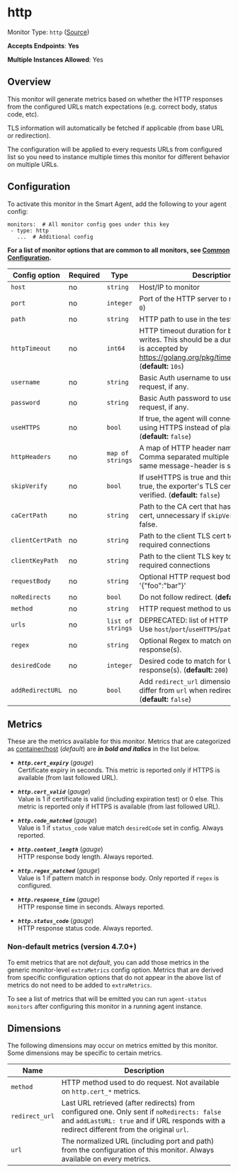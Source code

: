 <!--- GENERATED BY gomplate from scripts/docs/templates/monitor-page.md.tmpl --->

# http

Monitor Type: `http` ([Source](https://github.com/signalfx/signalfx-agent/tree/master/pkg/monitors/http))

**Accepts Endpoints**: **Yes**

**Multiple Instances Allowed**: Yes

## Overview

This monitor will generate metrics based on whether the HTTP responses from
the configured URLs match expectations (e.g. correct body, status code,
etc).

TLS information will automatically be fetched if applicable (from base URL
or redirection).

The configuration will be applied to every requests URLs from configured
list so you need to instance multiple times this monitor for different
behavior on multiple URLs.


## Configuration

To activate this monitor in the Smart Agent, add the following to your
agent config:

```
monitors:  # All monitor config goes under this key
 - type: http
   ...  # Additional config
```

**For a list of monitor options that are common to all monitors, see [Common
Configuration](../monitor-config.md#common-configuration).**


| Config option | Required | Type | Description |
| --- | --- | --- | --- |
| `host` | no | `string` | Host/IP to monitor |
| `port` | no | `integer` | Port of the HTTP server to monitor (**default:** `0`) |
| `path` | no | `string` | HTTP path to use in the test request |
| `httpTimeout` | no | `int64` | HTTP timeout duration for both read and writes. This should be a duration string that is accepted by https://golang.org/pkg/time/#ParseDuration (**default:** `10s`) |
| `username` | no | `string` | Basic Auth username to use on each request, if any. |
| `password` | no | `string` | Basic Auth password to use on each request, if any. |
| `useHTTPS` | no | `bool` | If true, the agent will connect to the server using HTTPS instead of plain HTTP. (**default:** `false`) |
| `httpHeaders` | no | `map of strings` | A map of HTTP header names to values. Comma separated multiple values for the same message-header is supported. |
| `skipVerify` | no | `bool` | If useHTTPS is true and this option is also true, the exporter's TLS cert will not be verified. (**default:** `false`) |
| `caCertPath` | no | `string` | Path to the CA cert that has signed the TLS cert, unnecessary if `skipVerify` is set to false. |
| `clientCertPath` | no | `string` | Path to the client TLS cert to use for TLS required connections |
| `clientKeyPath` | no | `string` | Path to the client TLS key to use for TLS required connections |
| `requestBody` | no | `string` | Optional HTTP request body as string like '{"foo":"bar"}' |
| `noRedirects` | no | `bool` | Do not follow redirect. (**default:** `false`) |
| `method` | no | `string` | HTTP request method to use. (**default:** `GET`) |
| `urls` | no | `list of strings` | DEPRECATED: list of HTTP URLs to monitor. Use `host`/`port`/`useHTTPS`/`path` instead. |
| `regex` | no | `string` | Optional Regex to match on URL(s) response(s). |
| `desiredCode` | no | `integer` | Desired code to match for URL(s) response(s). (**default:** `200`) |
| `addRedirectURL` | no | `bool` | Add `redirect_url` dimension which could differ from `url` when redirection is followed. (**default:** `false`) |


## Metrics

These are the metrics available for this monitor.
Metrics that are categorized as
[container/host](https://docs.signalfx.com/en/latest/admin-guide/usage.html#about-custom-bundled-and-high-resolution-metrics)
(*default*) are ***in bold and italics*** in the list below.


 - ***`http.cert_expiry`*** (*gauge*)<br>    Certificate expiry in seconds. This metric is reported only if HTTPS  is available (from last followed URL).

 - ***`http.cert_valid`*** (*gauge*)<br>    Value is 1 if certificate is valid (including expiration test) or 0 else. This metric is reported only if HTTPS is available (from last followed URL).

 - ***`http.code_matched`*** (*gauge*)<br>    Value is 1 if `status_code` value match `desiredCode` set in config. Always reported.
 - ***`http.content_length`*** (*gauge*)<br>    HTTP response body length. Always reported.
 - ***`http.regex_matched`*** (*gauge*)<br>    Value is 1 if pattern match in response body. Only reported if `regex` is configured.
 - ***`http.response_time`*** (*gauge*)<br>    HTTP response time in seconds. Always reported.
 - ***`http.status_code`*** (*gauge*)<br>    HTTP response status code. Always reported.

### Non-default metrics (version 4.7.0+)

To emit metrics that are not _default_, you can add those metrics in the
generic monitor-level `extraMetrics` config option.  Metrics that are derived
from specific configuration options that do not appear in the above list of
metrics do not need to be added to `extraMetrics`.

To see a list of metrics that will be emitted you can run `agent-status
monitors` after configuring this monitor in a running agent instance.

## Dimensions

The following dimensions may occur on metrics emitted by this monitor.  Some
dimensions may be specific to certain metrics.

| Name | Description |
| ---  | ---         |
| `method` | HTTP method used to do request. Not available on `http.cert_*` metrics. |
| `redirect_url` | Last URL retrieved (after redirects) from configured one. Only sent if `noRedirects: false` and `addLastURL: true` and if URL responds with a redirect different from the original `url`. |
| `url` | The normalized URL (including port and path) from the configuration of this monitor. Always available on every metrics. |



